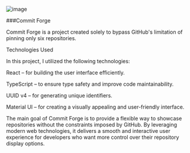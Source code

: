 
![image](https://github.com/user-attachments/assets/d13e45aa-4aed-4a12-ae5e-7c27b1d992f8)


###Commit Forge


Commit Forge is a project created solely to bypass GitHub's limitation of pinning only six repositories.

Technologies Used

In this project, I utilized the following technologies:

React – for building the user interface efficiently.

TypeScript – to ensure type safety and improve code maintainability.

UUID v4 – for generating unique identifiers.

Material UI – for creating a visually appealing and user-friendly interface.

The main goal of Commit Forge is to provide a flexible way to showcase repositories without the constraints imposed by GitHub. By leveraging modern web technologies, it delivers a smooth and interactive user experience for developers who want more control over their repository display options.
